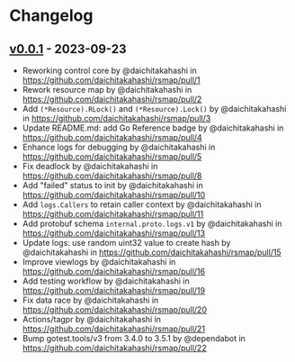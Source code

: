 # Changelog

## [v0.0.1](https://github.com/daichitakahashi/rsmap/commits/v0.0.1) - 2023-09-23
- Reworking control core by @daichitakahashi in https://github.com/daichitakahashi/rsmap/pull/1
- Rework resource map by @daichitakahashi in https://github.com/daichitakahashi/rsmap/pull/2
- Add `(*Resource).RLock()` and `(*Resource).Lock()` by @daichitakahashi in https://github.com/daichitakahashi/rsmap/pull/3
- Update README.md: add Go Reference badge by @daichitakahashi in https://github.com/daichitakahashi/rsmap/pull/4
- Enhance logs for debugging by @daichitakahashi in https://github.com/daichitakahashi/rsmap/pull/5
- Fix deadlock by @daichitakahashi in https://github.com/daichitakahashi/rsmap/pull/8
- Add "failed" status to init by @daichitakahashi in https://github.com/daichitakahashi/rsmap/pull/10
- Add `logs.Callers` to retain caller context by @daichitakahashi in https://github.com/daichitakahashi/rsmap/pull/11
- Add protobuf schema `internal.proto.logs.v1` by @daichitakahashi in https://github.com/daichitakahashi/rsmap/pull/13
- Update logs: use random uint32 value to create hash by @daichitakahashi in https://github.com/daichitakahashi/rsmap/pull/15
- Improve viewlogs by @daichitakahashi in https://github.com/daichitakahashi/rsmap/pull/16
- Add testing workflow by @daichitakahashi in https://github.com/daichitakahashi/rsmap/pull/19
- Fix data race by @daichitakahashi in https://github.com/daichitakahashi/rsmap/pull/20
- Actions/tagpr by @daichitakahashi in https://github.com/daichitakahashi/rsmap/pull/21
- Bump gotest.tools/v3 from 3.4.0 to 3.5.1 by @dependabot in https://github.com/daichitakahashi/rsmap/pull/22
